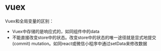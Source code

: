 # vuex

Vuex和全局变量的区别：
- Vuex中存储的是响应式的，如同组件中的data
- 不能直接改变store中的状态。改变store中的状态的唯一途径就是显式地提交 (commit) mutation。如同react或微信小程序中通过setData来修改数据



